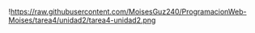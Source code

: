 !https://raw.githubusercontent.com/MoisesGuz240/ProgramacionWeb-Moises/tarea4/unidad2/tarea4-unidad2.png

